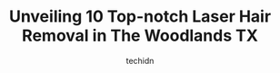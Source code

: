---
layout: ampstory
image: https://i0.wp.com/www.depkes.org/wp-content/uploads/2023/06/laser-hair-removal-0-in-the-woodlands-tx-1685850564.jpeg?resize=640,853
author: techidn
featured: false
description: Discover the impressive array of Laser Hair Removal options in The Woodlands TX, where you can find 10 of the largest Laser Hair Removal establishments in the area. From renowned classics to
title: Unveiling 10 Top-notch Laser Hair Removal in The Woodlands TX
cover:
   title: Unveiling 10 Top-notch Laser Hair Removal in The Woodlands TX
   subtitle: Rickpate
   background: https://www.depkes.org/wp-content/uploads/2023/06/laser-hair-removal-0-in-the-woodlands-tx-1685850564.jpeg

pages: 
 - layout: thirds
   top: <h1>#1 Ideal Image The Woodlands</h1>
   bottom: "<p>My experience was excellent today, I really enjoyed the nurse that assisted me in my session. It was my mistake as I forgot to ask her, her name as I was leaving. So I ca</p>"
   background: https://www.depkes.org/wp-content/uploads/2023/06/laser-hair-removal-1-in-the-woodlands-tx-1685850565.jpeg
   backgroundblur: true
 - layout: thirds
   top: <h1>#2 Z Med Clinic And Z Medi Spa</h1>
   bottom: "<p>I went to Michelle for my first injections and I was met with a professional and knowledgeable staff. Michelle made me feel comfortable and at ease. We discussed the resu</p>"
   background: https://www.depkes.org/wp-content/uploads/2023/06/laser-hair-removal-2-in-the-woodlands-tx-1685850565.jpeg
   cta:
      link: https://www.depkes.org/blog/unveiling-10-top-notch-laser-hair-removal-in-the-woodlands-tx/
      text: Unveiling 10 Top-notch Laser Hair Removal in The Woodlands TX
 - layout: thirds
   top: <h1>#3 Milan Laser Houston</h1>
   bottom: "<p>525 Sawdust Rd, Spring, TX 77380, United States</p>"
   background: https://www.depkes.org/wp-content/uploads/2023/06/laser-hair-removal-3-in-the-woodlands-tx-1685850565.jpeg
   cta:
      link: https://www.depkes.org/blog/unveiling-10-top-notch-laser-hair-removal-in-the-woodlands-tx/
      text: Unveiling 10 Top-notch Laser Hair Removal in The Woodlands TX
 - layout: thirds
   top: <h1>#4 Seychelles Med & Laser Spa</h1>
   bottom: "<p>25230 Borough Park Dr, The Woodlands, TX 77380, United States</p>"
   background: https://images.unsplash.com/photo-1540457036297-448b6b99e91c?ixlib=rb-4.0.3&ixid=MnwxMjA3fDB8MHxwaG90by1wYWdlfHx8fGVufDB8fHx8&auto=format&fit=crop&w=640&h=853&q=80
   cta:
      link: https://www.depkes.org/blog/unveiling-10-top-notch-laser-hair-removal-in-the-woodlands-tx/
      text: Unveiling 10 Top-notch Laser Hair Removal in The Woodlands TX
 - layout: thirds
   top: <h1>#5 Avante Laser and Medispa</h1>
   bottom: "<p>8708 Technology Forest Pl Suite 125, The Woodlands, TX 77381, United States</p>"
   background: https://images.unsplash.com/photo-1595364397663-fca4f075d796?ixlib=rb-4.0.3&ixid=MnwxMjA3fDB8MHxwaG90by1wYWdlfHx8fGVufDB8fHx8&auto=format&fit=crop&w=640&h=853&q=80
   cta:
      link: https://www.depkes.org/blog/unveiling-10-top-notch-laser-hair-removal-in-the-woodlands-tx/
      text: Unveiling 10 Top-notch Laser Hair Removal in The Woodlands TX
 - layout: thirds
   top: <h1>#6 Amerejuve Medspa The Woodlands, TX</h1>
   bottom: "<p>3091 College Park Dr # 275, The Woodlands, TX 77384, United States</p>"
   background: https://images.unsplash.com/photo-1602536052359-ef94c21c5948?ixlib=rb-4.0.3&ixid=MnwxMjA3fDB8MHxwaG90by1wYWdlfHx8fGVufDB8fHx8&auto=format&fit=crop&w=640&h=853&q=80
   cta:
      link: https://www.depkes.org/blog/unveiling-10-top-notch-laser-hair-removal-in-the-woodlands-tx/
      text: Unveiling 10 Top-notch Laser Hair Removal in The Woodlands TX
 - layout: thirds
   top: <h1>#7 Radiance Medical Aesthetics & Wellness</h1>
   bottom: "<p>9940 Woodlands Pkwy Suite 600, The Woodlands, TX 77382, United States</p>"
   background: https://images.unsplash.com/photo-1547366785-564103df7e13?ixlib=rb-4.0.3&ixid=MnwxMjA3fDB8MHxwaG90by1wYWdlfHx8fGVufDB8fHx8&auto=format&fit=crop&w=640&h=853&q=80
   cta:
      link: https://www.depkes.org/blog/unveiling-10-top-notch-laser-hair-removal-in-the-woodlands-tx/
      text: Unveiling 10 Top-notch Laser Hair Removal in The Woodlands TX
 - layout: thirds
   middle: Continue reading...
   background: https://images.unsplash.com/photo-1527066579998-dbbae57f45ce?ixlib=rb-4.0.3&ixid=MnwxMjA3fDB8MHxwaG90by1wYWdlfHx8fGVufDB8fHx8&auto=format&fit=crop&w=640&h=853&q=80
   cta:
      link: https://www.depkes.org/blog/unveiling-10-top-notch-laser-hair-removal-in-the-woodlands-tx/
      text: Unveiling 10 Top-notch Laser Hair Removal in The Woodlands TX
      
---